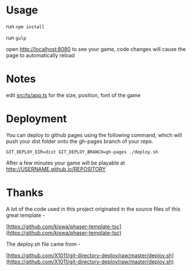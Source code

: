 # Usage

run `npm install`

run `gulp`

open [http://localhost:8080](http://localhost:8080) to see your game, code changes will cause the page to automatically reload

# Notes

edit [src/ts/app.ts](src/ts/app.ts) for the size, position, font of the game

# Deployment

You can deploy to github pages using the following command, which will push your dist folder onto the gh-pages branch of your repo.

`GIT_DEPLOY_DIR=dist GIT_DEPLOY_BRANCH=gh-pages ./deploy.sh`

After a few minutes your game will be playable at http://USERNAME.github.io/REPOSITORY

# Thanks

A lot of the code used in this project originated in the source files of this great template -

[https://github.com/kiswa/phaser-template-tsc](https://github.com/kiswa/phaser-template-tsc)

The deploy.sh file came from -

[https://github.com/X1011/git-directory-deploy/raw/master/deploy.sh](https://github.com/X1011/git-directory-deploy/raw/master/deploy.sh)
